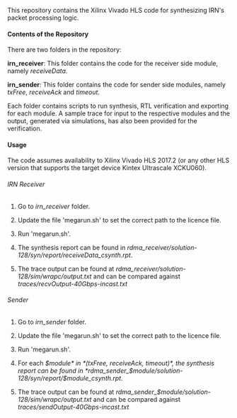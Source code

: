 This repository contains the Xilinx Vivado HLS code for synthesizing IRN's packet processing logic.

#### Contents of the Repository

There are two folders in the repository:

**irn_receiver**: This folder contains the code for the receiver side module, namely *receiveData*.

**irn_sender**: This folder contains the code for sender side modules, namely *txFree*, *receiveAck* and *timeout*.

Each folder contains scripts to run synthesis, RTL verification and exporting for each module. A sample trace for input to the respective modules and the output, generated via simulations, has also been provided for the verification. 

#### Usage

The code assumes availability to Xilinx Vivado HLS 2017.2 (or any other HLS version that supports the target device Kintex Ultrascale XCKU060).

###### IRN Receiver

1. Go to *irn_receiver* folder.

2. Update the file 'megarun.sh' to set the correct path to the licence file. 

3. Run 'megarun.sh'.

4. The synthesis report can be found in *rdma_receiver/solution-128/syn/report/receiveData_csynth.rpt*.  

5. The trace output can be found at *rdma_receiver/solution-128/sim/wrapc/output.txt* and can be compared against *traces/recvOutput-40Gbps-incast.txt*

###### Sender

1. Go to *irn_sender* folder.

2. Update the file 'megarun.sh' to set the correct path to the licence file. 

3. Run 'megarun.sh'.

4. For each *$module* in *(txFree, receiveAck, timeout)*, the synthesis report can be found in *rdma_sender_$module/solution-128/syn/report/$module_csynth.rpt*.  

5. The trace output can be found at *rdma_sender_$module/solution-128/sim/wrapc/output.txt* and can be compared against *traces/sendOutput-40Gbps-incast.txt*
